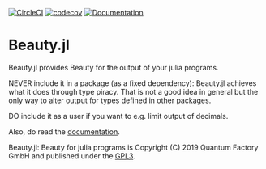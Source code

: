 [![CircleCI](https://circleci.com/gh/Quantum-Factory/Beauty.jl.svg?style=shield)](https://circleci.com/gh/Quantum-Factory/Beauty.jl)
[![codecov](https://codecov.io/gh/Quantum-Factory/Beauty.jl/branch/master/graph/badge.svg)](https://codecov.io/gh/Quantum-Factory/Beauty.jl)
[![Documentation](https://img.shields.io/badge/docs-latest-blue.svg)](https://quantum-factory.de/open-source/Beauty.jl)

# Beauty.jl

Beauty.jl provides Beauty for the output of your julia programs.

NEVER include it in a package (as a fixed dependency): Beauty.jl
achieves what it does through type piracy.  That is not a good idea in
general but the only way to alter output for types defined in other
packages.

DO include it as a user if you want to e.g. limit output of decimals.

Also, do read the
[documentation](https://quantum-factory.de/open-source/Beauty.jl/).

Beauty.jl: Beauty for julia programs is Copyright (C) 2019 Quantum
Factory GmbH and published under the
[GPL3](https://github.com/Quantum-Factory/Beauty.jl/blob/master/LICENSE).
